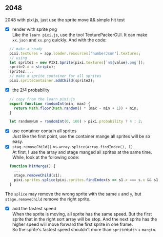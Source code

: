 ## 2048
2048 with pixi.js, just use the sprite move && simple hit test 

- [x] render with sprite png   
Like the `learn pixi.js`, use the tool TexturePackerGUI. It can make `xx.json` and `xx.png` quickly. And with the code:   
``` javascript
  // make a ready
  pixi.textures = app.loader.resources['numberJson'].textures;
  // using
  let sprite2 = new PIXI.Sprite(pixi.textures[`n${value}.png`]);
  sprite2.x = strip(x);
  sprite2....
  // make a sprite container for all sprites
  pixi.spriteContainer.addChild(sprite2);
```

- [x] the 2/4 probability   
```javascript
  // copy from the learn pixi.js
  export function randomInt(min, max) {
    return Math.floor(Math.random() * (max - min + 1)) + min;
  }

  let randomNum = randomInt(0, 100) > pixi.probability ? 4 : 2;
```
- [x] use container contain all sprites   
Just like the first point, use the container mange all sprites will be so easy.   
- [x] `stag.removeChild()` vs `array.splice(array.findIndex(), 1)`     
At first, I use the array and stage manged all sprites at the same time. While, look at the following code:   
```javascript
  function hitMerge() {
    ...
    stage.removeChild(s1);
    pixi.sprites.splice(pixi.sprites.findIndex(s => s1.x === s.x && s1.y === s.y), 1);
  }
```
The `splice` may remove the wrong sprite with the same `x` and `y`, but `stage.removeChild` remove the right sprite.
- [x] add the fastest speed   
When the sprite is moving, all sprite has the same speed. But the first sprite that in the right sort array will be stop. And the next sprite has the higher speed will move forward the first sprite in one frame.   
So the sprite's fastest speed shouldn't more than `spriteWidth` + `margin`.
